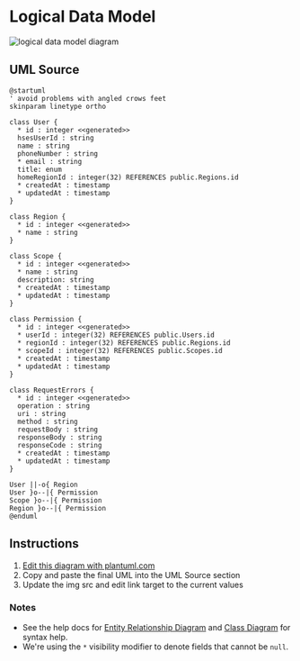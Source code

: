 Logical Data Model
==================

<img src="http://www.plantuml.com/plantuml/png/hPBFQXH14CRlynHrKnSs1xs54A9XX5o2RF01UgVBcSBkhhQgsX1sy-xE7zGEh31aFTQl_an_tpStQawinD2y0VUJoKCMtWUC2eza0xZK1_JG2JygV4EqHhzJoavSX409xIaZiDZ0JTC5fmfV5GKE3S06oCCbK3BiHtHrrMD2SOR--dfi3uewpTvDGsf2gHzfSX7hEW-SyBx4FKgDDu3HKQYHaGMy14mbJjSvuWvxudHNFUBjX_VlODT-RdVj_Mtx0Bdi0tKNow1Ua9zFTuBJAp_Qk6WKKSt5F7TAzYSwpx-bBtVMYD-y5Fhtn4F76Lzp0S2ZTaBPY5D5pv3p1IMIwcf9HL5Mk3s5_iThUML6ElcqOctsytya-wECh1LXqJLkS9uAubGdL8JgCg8Dx6iYosS-iNzwYJLpKlmNlsMFS6xcKonmF6xv08lN2tdcxVPugFw5PhRq15-sJZHkCFaImoy0" alt="logical data model diagram">

UML Source
----------

```
@startuml
' avoid problems with angled crows feet
skinparam linetype ortho

class User {
  * id : integer <<generated>>
  hsesUserId : string
  name : string
  phoneNumber : string
  * email : string
  title: enum
  homeRegionId : integer(32) REFERENCES public.Regions.id
  * createdAt : timestamp
  * updatedAt : timestamp
}

class Region {
  * id : integer <<generated>>
  * name : string
}

class Scope {
  * id : integer <<generated>>
  * name : string
  description: string
  * createdAt : timestamp
  * updatedAt : timestamp
}

class Permission {
  * id : integer <<generated>>
  * userId : integer(32) REFERENCES public.Users.id
  * regionId : integer(32) REFERENCES public.Regions.id
  * scopeId : integer(32) REFERENCES public.Scopes.id
  * createdAt : timestamp
  * updatedAt : timestamp
}

class RequestErrors {
  * id : integer <<generated>>
  operation : string
  uri : string
  method : string
  requestBody : string
  responseBody : string
  responseCode : string
  * createdAt : timestamp
  * updatedAt : timestamp
}

User ||-o{ Region
User }o--|{ Permission
Scope }o--|{ Permission
Region }o--|{ Permission
@enduml
```

Instructions
------------

1. [Edit this diagram with plantuml.com](http://www.plantuml.com/plantuml/uml/hPBFQXH14CRlynHrKnSs1xs54A9XX5o2RF01UgVBcSBkhhQgsX1sy-xE7zGEh31aFTQl_an_tpStQawinD2y0VUJoKCMtWUC2eza0xZK1_JG2JygV4EqHhzJoavSX409xIaZiDZ0JTC5fmfV5GKE3S06oCCbK3BiHtHrrMD2SOR--dfi3uewpTvDGsf2gHzfSX7hEW-SyBx4FKgDDu3HKQYHaGMy14mbJjSvuWvxudHNFUBjX_VlODT-RdVj_Mtx0Bdi0tKNow1Ua9zFTuBJAp_Qk6WKKSt5F7TAzYSwpx-bBtVMYD-y5Fhtn4F76Lzp0S2ZTaBPY5D5pv3p1IMIwcf9HL5Mk3s5_iThUML6ElcqOctsytya-wECh1LXqJLkS9uAubGdL8JgCg8Dx6iYosS-iNzwYJLpKlmNlsMFS6xcKonmF6xv08lN2tdcxVPugFw5PhRq15-sJZHkCFaImoy0)
1. Copy and paste the final UML into the UML Source section
1. Update the img src and edit link target to the current values

### Notes

* See the help docs for [Entity Relationship Diagram](https://plantuml.com/ie-diagram) and [Class Diagram](https://plantuml.com/class-diagram) for syntax help.
* We're using the `*` visibility modifier to denote fields that cannot be `null`.
